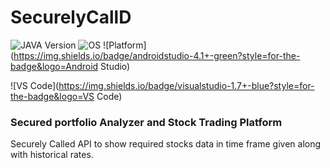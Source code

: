 # SecurelyCallD


![JAVA Version](https://img.shields.io/badge/java-8-ornge?style=for-the-badge&logo=java)
![OS](https://img.shields.io/badge/OS-GNU%2FLinux-red?style=for-the-badge&logo=linux)
![Platform](https://img.shields.io/badge/androidstudio-4.1+-green?style=for-the-badge&logo=Android Studio)

![VS Code](https://img.shields.io/badge/visualstudio-1.7+-blue?style=for-the-badge&logo=VS Code)

### Secured portfolio Analyzer and Stock Trading Platform

Securely Called API to show required stocks data in time frame given along with historical rates.

